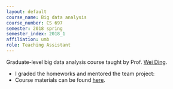 ```yaml
---
layout: default
course_name: Big data analysis 
course_number: CS 697
semester: 2018 spring 
semester_index: 2018_1
affiliation: umb 
role: Teaching Assistant
---
```

Graduate-level big data analysis course taught by Prof. [Wei Ding](https://www.cs.umb.edu/~ding). 
- I graded the homeworks and mentored the team project:
- Course materials can be found [here](https://www.cs.umb.edu/~ding/history/480_697_fall_2016/). 
